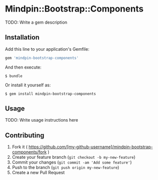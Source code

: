 # Mindpin::Bootstrap::Components

TODO: Write a gem description

## Installation

Add this line to your application's Gemfile:

```ruby
gem 'mindpin-bootstrap-components'
```

And then execute:

    $ bundle

Or install it yourself as:

    $ gem install mindpin-bootstrap-components

## Usage

TODO: Write usage instructions here

## Contributing

1. Fork it ( https://github.com/[my-github-username]/mindpin-bootstrap-components/fork )
2. Create your feature branch (`git checkout -b my-new-feature`)
3. Commit your changes (`git commit -am 'Add some feature'`)
4. Push to the branch (`git push origin my-new-feature`)
5. Create a new Pull Request
